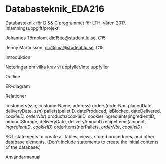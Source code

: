 # Databasteknik_EDA216
Databasteknik för D &amp;&amp; C programmet för LTH, våren 2017. Inlämningsuppgift/projekt

Johannes Törnblom, dic15jto@student.lu.se, C15

Jenny Martinsson, dic15jma@student.lu.se, C15

Introduktion

Noteringar om vilka krav vi uppfyller/inte uppfyller

Outline

ER-diagram

Relationer

customers(ssn, customerName, address)
orders(orderNbr, placedDate, deliveryDate, *ssn*)
pallets(palletID, dateProduced, isBlocked, dateDelivered, *cookieID*, *orderNbr*)
products(cookieID, cookie)
ingredients(ingredientID, amountStorage, deliveryDate, deliveryAmount)
recipeItems(amount, *ingredientID*, *cookieID*)
orderItems(nbrPallets, *orderNbr*, *cookieID*)


SQL statements to create all tables, views, stored procedures, and other database elements. (Don’t include statements to create the initial contents of the database.)

Användarmanual
